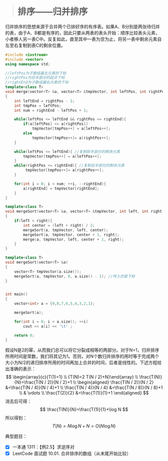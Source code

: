> # 排序——归并排序

归并排序的思想来源于合并两个已排好序的有序表。如果A、B分别是两张待归并的表，由于A、B都是有序的，因此只要从两表的表头开始：顺序比较表头元素，小者移人另一表C中。反复如此，直至其中一表为空为止，将另一表中剩余元素自左至右复制到表C的剩余位置。

```c++
#include <iostream>
#include <vector>
using namespace std;

//leftPos为子数组最左元素的下标
//rightPos为后半部分的起点下标
//rightEnd为子数组最右元素的下标
template<class T>
void merge(vector<T> &a, vector<T> &tmpVector, int leftPos, int rightPos, int rightEnd)
{
    int leftEnd = rightPos - 1;
    int tmpPos = leftPos;
    int num = rightEnd - leftPos + 1;

    while(leftPos <= leftEnd && rightPos <= rightEnd){
        if(a[leftPos] <= a[rightPos])
            tmpVector[tmpPos++] = a[leftPos++];
        else
            tmpVector[tmpPos++]= a[rightPos++];
    }

    while(leftPos <= leftEnd){ //复制前半部分的剩余元素
        tmpVector[tmpPos++] = a[leftPos++];
    }
    while(rightPos <= rightEnd){ //复制后半部分的剩余元素
         tmpVector[tmpPos++]= a[rightPos++];
    }

    for(int i = 0; i < num; ++i, --rightEnd){
        a[rightEnd] = tmpVector[rightEnd];
    }
}

template<class T>
void mergeSort(vector<T> &a, vector<T> &tmpVector, int left, int right)
{
    if(left < right){
        int center = (left + right) / 2;
        mergeSort(a, tmpVector, left, center);
        mergeSort(a, tmpVector, center + 1, right);
        merge(a, tmpVector, left, center + 1, right);
    }
}

template<class T>
void mergeSort(vector<T> &a)
{
    vector<T> tmpVector(a.size());
    mergeSort(a, tmpVector, 0, a.size() - 1); //传入的是下标
}


int main()
{
    vector<int> a = {9,8,7,6,5,4,3,2,1};

    mergeSort(a);

    for(int i = 0; i < a.size(); ++i)
        cout << a[i] << '\t' ;

    return 0;
}
```

假设N是2的幂，从而我们总可以将它分裂成相等的两部分。对于N=1，归并排序所用时间是常数，我们将其记为1。否则，对N个数归并排序的用时等于完成两个大小为N/2的递归排序所用的时间再加上合并的时间，后者是线性的。下述方程给出准确的表示：
$$
\begin{array}{c}{T(1)=1} \\ {T(N)=2 T(N / 2)+N}\end{array} \\
\frac{T(N)}{N}=\frac{T(N / 2)}{N / 2}+1 \\
\begin{aligned} \frac{T(N / 2)}{N / 2} &=\frac{T(N / 4)}{N / 4}+1 \\ \frac{T(N / 4)}{N / 4} &=\frac{T(N / 8)}{N / 8}+1 \\ & \vdots \\ \frac{T(2)}{2} &=\frac{T(1)}{1}+1 \end{aligned}
$$
消去后可得：
$$
\frac{T(N)}{N}=\frac{T(1)}{1}+\log N
$$
所以得到：
$$
T(N)=N \log N+N=O(N \log N)
$$

典型题目：

- [x] 一本通 1311：【例2.5】求逆序对
- [x] LeetCode 面试题 10.01. 合并排序的数组（从末尾开始比较）